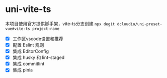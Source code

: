 # uni-vite-ts

本项目使用官方提供脚手架，vite-ts分支创建
`
npx degit dcloudio/uni-preset-vue#vite-ts project-name
`

- [x] 工作区vscode设置和推荐
- [x] 配置 Eslint 规则
- [x] 集成 EditorConfig
- [x] 集成 husky 和 lint-staged
- [x] 集成 commitlint
- [x] 集成 pinia
